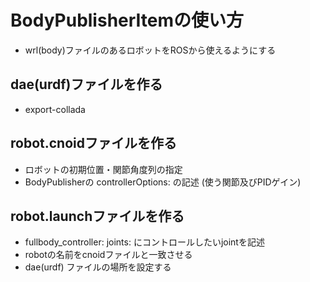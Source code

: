 # BodyPublisherItemの使い方

- wrl(body)ファイルのあるロボットをROSから使えるようにする

## dae(urdf)ファイルを作る
- export-collada

## robot.cnoidファイルを作る
- ロボットの初期位置・関節角度列の指定
- BodyPublisherの controllerOptions: の記述 (使う関節及びPIDゲイン)

## robot.launchファイルを作る
- fullbody_controller: joints: にコントロールしたいjointを記述
- robotの名前をcnoidファイルと一致させる
- dae(urdf) ファイルの場所を設定する
